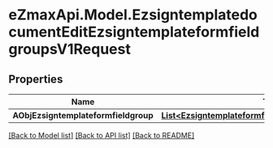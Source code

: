 
# eZmaxApi.Model.EzsigntemplatedocumentEditEzsigntemplateformfieldgroupsV1Request

## Properties

Name | Type | Description | Notes
------------ | ------------- | ------------- | -------------
**AObjEzsigntemplateformfieldgroup** | [**List&lt;EzsigntemplateformfieldgroupRequestCompound&gt;**](EzsigntemplateformfieldgroupRequestCompound.md) |  | 

[[Back to Model list]](../README.md#documentation-for-models)
[[Back to API list]](../README.md#documentation-for-api-endpoints)
[[Back to README]](../README.md)

